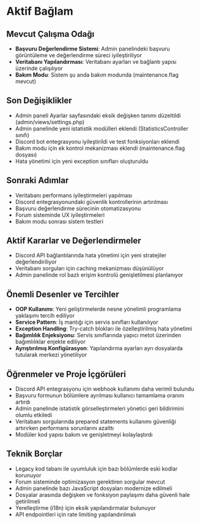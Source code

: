 # Aktif Bağlam

## Mevcut Çalışma Odağı
- **Başvuru Değerlendirme Sistemi**: Admin panelindeki başvuru görüntüleme ve değerlendirme süreci iyileştiriliyor
- **Veritabanı Yapılandırması**: Veritabanı ayarları ve bağlantı yapısı üzerinde çalışılıyor
- **Bakım Modu**: Sistem şu anda bakım modunda (maintenance.flag mevcut)

## Son Değişiklikler
- Admin paneli Ayarlar sayfasındaki eksik değişken tanımı düzeltildi (admin/views/settings.php)
- Admin panelinde yeni istatistik modülleri eklendi (StatisticsController sınıfı)
- Discord bot entegrasyonu iyileştirildi ve test fonksiyonları eklendi
- Bakım modu için ek kontrol mekanizması eklendi (maintenance.flag dosyası)
- Hata yönetimi için yeni exception sınıfları oluşturuldu

## Sonraki Adımlar
- Veritabanı performans iyileştirmeleri yapılması
- Discord entegrasyonundaki güvenlik kontrollerinin artırılması
- Başvuru değerlendirme sürecinin otomatizasyonu
- Forum sisteminde UX iyileştirmeleri
- Bakım modu sonrası sistem testleri

## Aktif Kararlar ve Değerlendirmeler
- Discord API bağlantılarında hata yönetimi için yeni stratejiler değerlendiriliyor
- Veritabanı sorguları için caching mekanizması düşünülüyor
- Admin panelinde rol bazlı erişim kontrolü genişletilmesi planlanıyor

## Önemli Desenler ve Tercihler
- **OOP Kullanımı**: Yeni geliştirmelerde nesne yönelimli programlama yaklaşımı tercih ediliyor
- **Service Pattern**: İş mantığı için servis sınıfları kullanılıyor
- **Exception Handling**: Try-catch blokları ile özelleştirilmiş hata yönetimi
- **Bağımlılık Enjeksiyonu**: Servis sınıflarında yapıcı metot üzerinden bağımlılıklar enjekte ediliyor
- **Ayrıştırılmış Konfigürasyon**: Yapılandırma ayarları ayrı dosyalarda tutularak merkezi yönetiliyor

## Öğrenmeler ve Proje İçgörüleri
- Discord API entegrasyonu için webhook kullanımı daha verimli bulundu
- Başvuru formunun bölümlere ayrılması kullanıcı tamamlama oranını artırdı
- Admin panelinde istatistik görselleştirmeleri yönetici geri bildirimini olumlu etkiledi
- Veritabanı sorgularında prepared statements kullanımı güvenliği artırırken performans sorunlarını azalttı
- Modüler kod yapısı bakım ve genişletmeyi kolaylaştırdı

## Teknik Borçlar
- Legacy kod tabanı ile uyumluluk için bazı bölümlerde eski kodlar korunuyor
- Forum sisteminde optimizasyon gerektiren sorgular mevcut
- Admin panelinde bazı JavaScript dosyaları modernize edilmeli
- Dosyalar arasında değişken ve fonksiyon paylaşımı daha güvenli hale getirilmeli
- Yerelleştirme (i18n) için eksik yapılandırmalar bulunuyor
- API endpointleri için rate limiting yapılandırılmalı
